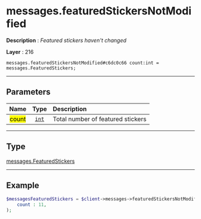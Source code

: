 # messages.featuredStickersNotModified

**Description** : *Featured stickers haven&#039;t changed*

**Layer** : 216

```tl
messages.featuredStickersNotModified#c6dc0c66 count:int = messages.FeaturedStickers;
```

---

## Parameters

| Name | Type | Description |
| :---: | :---: | :--- |
| <mark>count</mark> | [`int`](type/int) | Total number of featured stickers |

---

## Type

[messages.FeaturedStickers](type/messages.FeaturedStickers)

---

## Example

```php
$messagesFeaturedStickers = $client->messages->featuredStickersNotModified(
	count : 11,
);
```